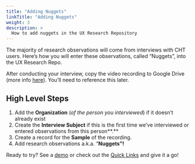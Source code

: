 ```yaml
---
title: "Adding Nuggets"
linkTitle: "Adding Nuggets"
weight: 3
description: >
  How to add nuggets in the UX Research Repository
---
```


The majority of research observations will come from interviews with CHT users. Here’s how you will enter these observations, called “Nuggets”, into the UX Research Repo.

After conducting your interview, copy the video recording to Google Drive (more info [here](/contribute/medic/product-development-process/ux-research-repo/about-interviews)). You’ll need to reference this later. 

## High Level Steps

1. Add the **Organization** (*of the person you interviewed*) if it doesn’t already exist
2. Create the **Interview Subject** if this is the first time we’ve interviewed or entered observations from this person**.**
3. Create a record for the **Sample** of the recording.
4. Add research observations a.k.a. “**Nuggets”!** 

Ready to try? See a [demo](https://drive.google.com/file/d/1YPXoba9gVmD7SP-X88PpJIsIVGvY86_G/view?usp=share_link) or check out the [Quick Links](/contribute/medic/product-development-process/ux-research-repo#quick-links) and give it a go!
